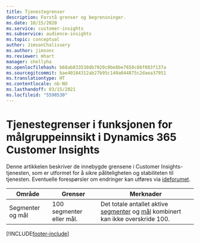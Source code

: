 ```yaml
---
title: Tjenestegrenser
description: Forstå grenser og begrensninger.
ms.date: 10/15/2020
ms.service: customer-insights
ms.subservice: audience-insights
ms.topic: conceptual
author: JimsonChalissery
ms.author: jimsonc
ms.reviewer: mhart
manager: shellyha
ms.openlocfilehash: b68ab833538db7020c8be8be7658c86f083f137a
ms.sourcegitcommit: bae40184312ab27b95c140a044875c2daea37951
ms.translationtype: HT
ms.contentlocale: nb-NO
ms.lasthandoff: 03/15/2021
ms.locfileid: "5598530"
---
```

# <a name="service-limits-in-dynamics-365-customer-insights-audience-insights-capability"></a>Tjenestegrenser i funksjonen for målgruppeinnsikt i Dynamics 365 Customer Insights

Denne artikkelen beskriver de innebygde grensene i Customer Insights-tjenesten, som er utformet for å sikre påliteligheten og stabiliteten til tjenesten. Eventuelle forespørsler om endringer kan utføres via [ideforumet](https://go.microsoft.com/fwlink/?linkid=2074172). 
 
| Område  | Grenser  | Merknader |
|-------------|---------------------------------------------------------------------|---------------------------------------------------------------------|
| Segmenter og mål | 100 segmenter eller mål. | Det totale antallet aktive [segmenter](segments.md) og [mål](measures.md) kombinert kan ikke overskride 100.  |


[!INCLUDE[footer-include](../includes/footer-banner.md)]